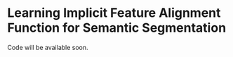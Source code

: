 # Learning Implicit Feature Alignment Function for Semantic Segmentation

Code will be available soon.
